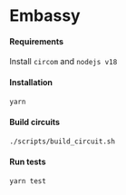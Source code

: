 # Embassy

#### Requirements

Install `circom` and `nodejs v18`

#### Installation

```bash
yarn
```

#### Build circuits

```bash
./scripts/build_circuit.sh
```

#### Run tests

```bash
yarn test
```
